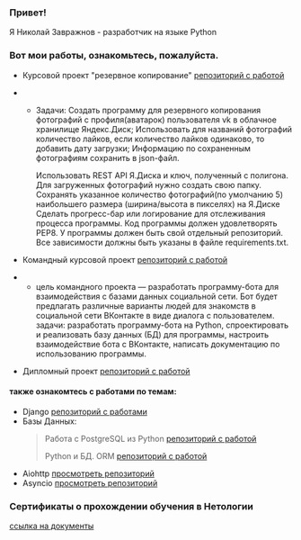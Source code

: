 ### Привет! 
Я Николай Завражнов - разработчик на языке Python
### Вот мои работы, ознакомьтесь, пожалуйста.
* Курсовой проект "резервное копирование" [репозиторий с работой](https://github.com/Nikolay-Zavrazhnov/course_project_1)
* * Задачи:
    Создать программу для резервного копирования фотографий с профиля(аватарок) пользователя vk в облачное хранилище Яндекс.Диск;
    Использовать для названий фотографий количество лайков, если количество лайков одинаково, то добавить дату загрузки;
    Информацию по сохраненным фотографиям сохранить в json-файл.

    Использовать REST API Я.Диска и ключ, полученный с полигона.
    Для загруженных фотографий нужно создать свою папку.
    Сохранять указанное количество фотографий(по умолчанию 5) наибольшего размера (ширина/высота в пикселях) на Я.Диске
    Сделать прогресс-бар или логирование для отслеживания процесса программы.
    Код программы должен удовлетворять PEP8.
    У программы должен быть свой отдельный репозиторий.
    Все зависимости должны быть указаны в файле requiremеnts.txt.

* Командный курсовой проект [репозиторий с работой](https://github.com/Nikolay-Zavrazhnov/VK_team_project)
* * цель командного проекта — разработать программу-бота для взаимодействия с базами данных социальной сети. Бот будет предлагать различные варианты         людей для знакомств в социальной сети ВКонтакте в виде диалога с пользователем.  
задачи:
    разработать программу-бота на Python,
    спроектировать и реализовать базу данных (БД) для программы,
    настроить взаимодействие бота с ВКонтакте,
    написать документацию по использованию программы.

* Дипломный проект [репозиторий с работой](https://github.com/Nikolay-Zavrazhnov/python-final-diplom_nick/tree/nikolay)
#### также ознакомтесь с работами по темам:
* Django [репозиторий с работами](https://github.com/Nikolay-Zavrazhnov/DJANGO_1)
* Базы Данных:
  > Работа с PostgreSQL из Python [репозиторий с работой](https://github.com/Nikolay-Zavrazhnov/task_5_database)
  > 
  > Python и БД. ORM [репозиторий с работой](https://github.com/Nikolay-Zavrazhnov/Task_6_database)
* Aiohttp [просмотреть репозиторий](https://github.com/Nikolay-Zavrazhnov/Aiohttp)
* Asyncio [просмотреть репозиторий](https://github.com/Nikolay-Zavrazhnov/Swapi_asycio)

### Сертификаты о прохождении обучения в Нетологии
[ссылка на документы](https://github.com/Nikolay-Zavrazhnov/certificate_from_netology.git)
<!--
**Nikolay-Zavrazhnov/Nikolay-Zavrazhnov** is a ✨ _special_ ✨ repository because its `README.md` (this file) appears on your GitHub profile.

Here are some ideas to get you started:

- 🔭 I’m currently working on ...
- 🌱 I’m currently learning ...
- 👯 I’m looking to collaborate on ...
- 🤔 I’m looking for help with ...
- 💬 Ask me about ...
- 📫 How to reach me: ...
- 😄 Pronouns: ...
- ⚡ Fun fact: ...
-->
